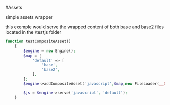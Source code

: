 #Assets

simple assets wrapper

this exemple would serve the wrapped content of both base and base2 files located in the /testjs folder

```php
function testCompositeAsset()
    {
        $engine = new Engine();
        $map = [
            'default' => [
                'base',
                'base2',
            ],
        ];
        $engine->addCompositeAsset('javascript',$map,new FileLoader(__DIR__.'/testjs', 'js'));

        $js = $engine->serve('javascript', 'default');
    }
```